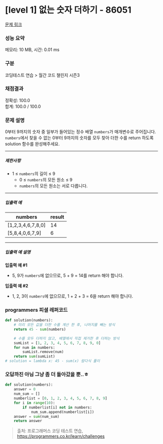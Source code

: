 # [level 1] 없는 숫자 더하기 - 86051 

[문제 링크](https://school.programmers.co.kr/learn/courses/30/lessons/86051) 

### 성능 요약

메모리: 10 MB, 시간: 0.01 ms

### 구분

코딩테스트 연습 > 월간 코드 챌린지 시즌3

### 채점결과

정확성: 100.0<br/>합계: 100.0 / 100.0

### 문제 설명

<p>0부터 9까지의 숫자 중 일부가 들어있는 정수 배열 <code>numbers</code>가 매개변수로 주어집니다. <code>numbers</code>에서 찾을 수 없는 0부터 9까지의 숫자를 모두 찾아 더한 수를 return 하도록 solution 함수를 완성해주세요.</p>

<hr>

<h5>제한사항</h5>

<ul>
<li>1 ≤ <code>numbers</code>의 길이 ≤ 9

<ul>
<li>0 ≤ <code>numbers</code>의 모든 원소 ≤ 9</li>
<li><code>numbers</code>의 모든 원소는 서로 다릅니다.</li>
</ul></li>
</ul>

<hr>

<h5>입출력 예</h5>
<table class="table">
        <thead><tr>
<th>numbers</th>
<th>result</th>
</tr>
</thead>
        <tbody><tr>
<td>[1,2,3,4,6,7,8,0]</td>
<td>14</td>
</tr>
<tr>
<td>[5,8,4,0,6,7,9]</td>
<td>6</td>
</tr>
</tbody>
      </table>
<hr>

<h5>입출력 예 설명</h5>

<p><strong>입출력 예 #1</strong></p>

<ul>
<li>5, 9가 <code>numbers</code>에 없으므로, 5 + 9 = 14를 return 해야 합니다.</li>
</ul>

<p><strong>입출력 예 #2</strong></p>

<ul>
<li>1, 2, 3이 <code>numbers</code>에 없으므로, 1 + 2 + 3 = 6을 return 해야 합니다.</li>
</ul>

### programmers 피셜 레퍼코드

```python
def solution(numbers):
    # 미리 모든 값을 더한 수를 계산 한 후, 나머지를 빼는 방식
    return 45 - sum(numbers)
    
    # 수를 모두 더하지 않고, 배열에서 직접 제거한 후 더하는 방식
    sumList = [1, 2, 3, 4, 5, 6, 7, 8, 9, 0]
    for num in numbers:
        sumList.remove(num)
    return sum(sumList)
# solution = lambda x: 45 - sum(x) 람다식 풀이
```

### 오답까진 아님 그냥 좀 더 돌아갔을 뿐..ㅎ

```python
def solution(numbers):
    answer = 0
    num_sum = []
    numberlist = [0, 1, 2, 3, 4, 5, 6, 7, 8, 9]
    for i in range(10): 
        if numberlist[i] not in numbers: 
            num_sum.append(numberlist[i])
    answer = sum(num_sum)
    return answer
```

> 출처: 프로그래머스 코딩 테스트 연습, https://programmers.co.kr/learn/challenges
